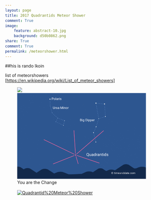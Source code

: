 ```yaml
---
layout: page
title: 2017 Quadrantids Meteor Shower
comment: True
image:
    feature: abstract-10.jpg
    background: d50b0862.png
share: True
comment: True
permalink: /meteorshower.html
---
```


##his is rando lkoin


list of meteorshowers [https://en.wikipedia.org/wiki/List_of_meteor_showers]

<figure>
  <a href="https://www.google.com"> <img src="images/quadrantids.png alt=""></a>
	<img src="/images/quadrantids.png" alt="You Are the Change">
  <figcaption>You are the Change</figcaption><br>
  <a href="http://localhost:4000/randomness1"><img style="border:0px;" src="http://images.webestools.com/buttons.php?frm=1&btn_type=16&txt=Quadrantid%20Meteor%20Shower"   onmouseover="this.src='http://images.webestools.com/buttons.php?frm=2&btn_type=16&txt=Quadrantid%20Meteor%20Shower'" onmouseout="this.src='http://images.webestools.com/buttons.php?frm=1&btn_type=16&txt=Quadrantid%20Meteor%20Shower';" alt="Quadrantid%20Meteor%20Shower" /></a><script type="text/javascript">img=new Image();img.src= "http://images.webestools.com/buttons.php?frm=2&btn_type=16&txt=Quadrantid%20Meteor%20Shower";</script>

</figure>
